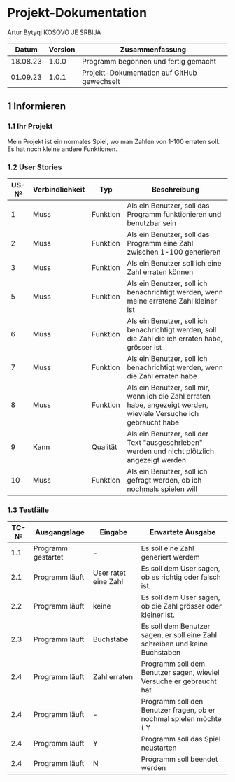 # Projekt-Dokumentation

Artur Bytyqi
KOSOVO JE SRBIJA

| Datum | Version | Zusammenfassung                                              |
| ----- | ------- | ------------------------------------------------------------ |
|   18.08.23    | 1.0.0   | Programm begonnen und fertig gemacht |
|  01.09.23     | 1.0.1    |     Projekt-Dokumentation auf GitHub gewechselt    |

## 1 Informieren

### 1.1 Ihr Projekt

Mein Projekt ist ein normales Spiel, wo man Zahlen von 1-100 erraten soll. Es hat noch kleine andere Funktionen. 

### 1.2 User Stories

| US-№ | Verbindlichkeit | Typ  | Beschreibung                       |
| ---- | --------------- | ---- | ---------------------------------- |
| 1    |    Muss           |   Funktion   | Als ein Benutzer, soll das Programm funktionieren und benutzbar sein |
| 2  |          Muss       |  Funktion    |Als ein Benutzer, soll das Programm eine Zahl zwischen 1-100 generieren|
| 3  |              Muss   |  Funktion    |Als ein Benutzer soll ich eine Zahl erraten können|
| 5  |      Muss           |  Funktion    |Als ein Benutzer, soll ich benachrichtigt werden, wenn meine erratene Zahl kleiner ist|
| 6  |          Muss       |  Funktion    |  Als ein Benutzer, soll ich benachrichtigt werden, soll die Zahl die ich erraten habe, grösser ist|
| 7  |              Muss   |  Funktion    |  Als ein Benutzer, soll ich benachrichtigt werden, wenn die Zahl erraten habe|
| 8  |              Muss   |  Funktion    |  Als ein Benutzer, soll mir, wenn ich die Zahl erraten habe, angezeigt werden, wieviele Versuche ich gebraucht habe |
| 9  |              Kann   | Qualität    |  Als ein Benutzer, soll der Text "ausgeschrieben" werden und nicht plötzlich angezeigt werden|
| 10  |              Muss   |  Funktion    |  Als ein Benutzer, soll ich gefragt werden, ob ich nochmals spielen will|


### 1.3 Testfälle

| TC-№ | Ausgangslage | Eingabe | Erwartete Ausgabe |
| ---- | ------------ | ------- | ----------------- |
| 1.1  |    Programm gestartet|   -     |    Es soll eine Zahl generiert werdem             |
| 2.1  |  Programm läuft            |   User ratet eine Zahl    |     Es soll dem User sagen, ob es richtig oder falsch ist.              |
| 2.2  |  Programm läuft            |    keine     |     Es soll dem User sagen, ob die Zahl grösser oder kleiner ist.             |
| 2.3  |  Programm läuft            |    Buchstabe     |    Es soll dem Benutzer sagen, er soll eine Zahl schreiben und keine Buchstaben             |
| 2.4  |  Programm läuft            |    Zahl erraten     |     Programm soll dem Benutzer sagen, wieviel Versuche er gebraucht hat            |
| 2.4  |  Programm läuft            |    -     |     Programm soll den Benutzer fragen, ob er nochmal spielen möchte  ( Y | N )       |
| 2.4  |  Programm läuft            |    Y     |     Programm soll das Spiel neustarten          |
| 2.4  |  Programm läuft            |    N     |     Programm soll beendet werden


